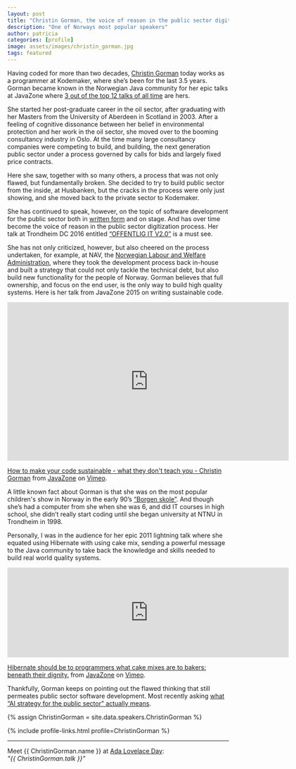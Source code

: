 ```yaml
---
layout: post
title: "Christin Gorman, the voice of reason in the public sector digitization process"
description: "One of Norways most popular speakers"
author: patricia
categories: [profile]
image: assets/images/christin_gorman.jpg
tags: featured
---
```


Having coded for more than two decades, [Christin Gorman][5] today works as a programmer at Kodemaker, where she’s been for the last 3.5 years. Gorman became known in the Norwegian Java community for her epic talks at JavaZone where [3 out of the top 12 talks of all time][1] are hers.

She started her post-graduate career in the oil sector, after graduating with her Masters from the University of Aberdeen in Scotland in 2003. After a feeling of cognitive dissonance between her belief in environmental protection and her work in the oil sector, she moved over to the booming consultancy industry in Oslo. At the time many large consultancy companies were competing to build, and building, the next generation public sector under a process governed by calls for bids and largely fixed price contracts.

Here she saw, together with so many others, a process that was not only flawed, but fundamentally broken. She decided to try to build public sector from the inside, at Husbanken, but the cracks in the process were only just showing, and she moved back to the private sector to Kodemaker.

She has continued to speak, however, on the topic of software development for the public sector both in [written form][4] and on stage. And has over time become the voice of reason in the public sector digitization process. Her talk at Trondheim DC 2016 entitled [“OFFENTLIG IT V2.0”][8] is a must see.

She has not only criticized, however, but also cheered on the process undertaken, for example, at NAV, the [Norwegian Labour and Welfare Administration][6], where they took the development process back in-house and built a strategy that could not only tackle the technical debt, but also build new functionality for the people of Norway. Gorman believes that full ownership, and focus on the end user, is the only way to build high quality systems. Here is her talk from JavaZone 2015 on writing sustainable code.

<iframe src="https://player.vimeo.com/video/138774243?color=ff9933&portrait=0" width="640" height="360" frameborder="0" allow="autoplay; fullscreen" allowfullscreen></iframe>
<p><a href="https://vimeo.com/138774243">How to make your code sustainable - what they don&#039;t teach you - Christin Gorman</a> from <a href="https://vimeo.com/javazone">JavaZone</a> on <a href="https://vimeo.com">Vimeo</a>.</p>

A little known fact about Gorman is that she was on the most popular children's show in Norway in the early 90’s [“Borgen skole”][3]. And though she’s had a computer from she when she was 6, and did IT courses in high school, she didn’t really start coding until she began university at NTNU in Trondheim in 1998.

Personally, I was in the audience for her epic 2011 lightning talk where she equated using Hibernate with using cake mix, sending a powerful message to the Java community to take back the knowledge and skills needed to build real world quality systems.

<iframe src="https://player.vimeo.com/video/28885655?color=ff9933&portrait=0" width="640" height="204" frameborder="0" allow="autoplay; fullscreen" allowfullscreen></iframe>
<p><a href="https://vimeo.com/28885655">Hibernate should be to programmers what cake mixes are to bakers: beneath their dignity.</a> from <a href="https://vimeo.com/javazone">JavaZone</a> on <a href="https://vimeo.com">Vimeo</a>.</p>

Thankfully, Gorman keeps on pointing out the flawed thinking that still permeates public sector software development. Most recently asking [what “AI strategy for the public sector” actually means][7].

[1]: https://vimeo.com/javazone/videos/sort:plays/format:thumbnail
[2]: https://vimeo.com/189664989
[3]: https://tv.nrk.no/serie/borgen-skole/sesong/3/episode/4/avspiller
[4]: https://qristin.wordpress.com/2015/05/10/hvem-og-hva-er-det-vi-kjemper-imot/
[5]: https://kranglefant.tumblr.com
[6]: https://en.wikipedia.org/wiki/Norwegian_Labour_and_Welfare_Administration
[7]: https://twitter.com/ChristinGorman/status/1109385328127852545
[8]: https://vimeo.com/189664989

{% assign ChristinGorman = site.data.speakers.ChristinGorman %}

{% include profile-links.html profile=ChristinGorman %}

---

Meet {{ ChristinGorman.name }} at [Ada Lovelace Day]({{site.baseurl}}/ada-lovelace-day-2019.html):  
_"{{ ChristinGorman.talk }}"_
